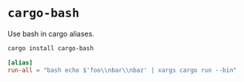# `cargo-bash`

Use bash in cargo aliases.

```bash
cargo install cargo-bash
```
```toml
[alias]
run-all = "bash echo $'foo\\nbar\\nbaz' | xargs cargo run --bin"
```
